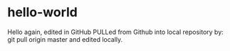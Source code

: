 # hello-world
Hello again, edited in GitHub
PULLed from Github into local repository by: git pull origin master
and edited locally.
